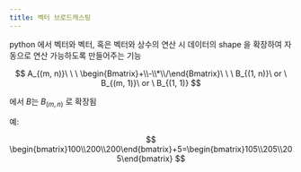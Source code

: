 ```yaml
---
title: 벡터 브로드캐스팅
---
```


python 에서 벡터와 벡터, 혹은 벡터와 상수의 연산 시 데이터의 shape 을 확장하여 자동으로 연산 가능하도록 만들어주는 기능

$$
A_{(m, n)}\ \ \ \begin{Bmatrix}+\\-\\*\\/\end{Bmatrix}\ \ \ B_{(1, n)}\ or \ B_{(m, 1)}\ or \ B_{(1, 1)}
$$

에서 $B$는 $B_{(m, n)}$ 로 확장됨

예:

$$
\begin{bmatrix}100\\200\\200\end{bmatrix}+5=\begin{bmatrix}105\\205\\205\end{bmatrix}
$$